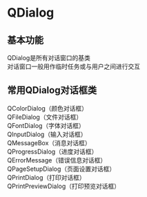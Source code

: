 # QDialog

## 基本功能
QDialog是所有对话窗口的基类  
对话窗口一般用作临时任务或与用户之间进行交互  


## 常用QDialog对话框类
QColorDialog（颜色对话框）  
QFileDialog（文件对话框）  
QFontDialog（字体对话框）  
QInputDialog（输入对话框）  
QMessageBox（消息对话框）  
QProgressDialog（进度对话框）  
QErrorMessage（错误信息对话框）  
QPageSetupDialog（页面设置对话框）  
QPrintDialog（打印对话框）  
QPrintPreviewDialog（打印预览对话框）  
